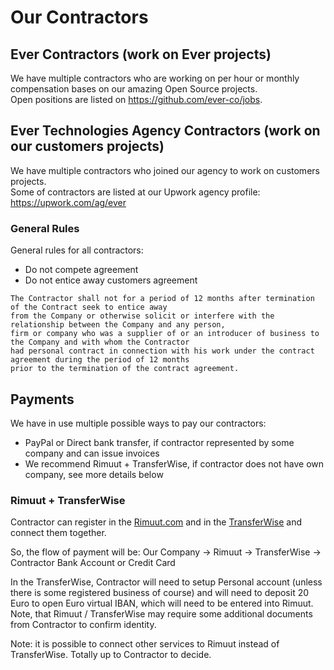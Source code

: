# Our Contractors

## Ever Contractors (work on Ever projects)

We have multiple contractors who are working on per hour or monthly compensation bases on our amazing Open Source projects.  
Open positions are listed on https://github.com/ever-co/jobs.

## Ever Technologies Agency Contractors (work on our customers projects)

We have multiple contractors who joined our agency to work on customers projects.  
Some of contractors are listed at our Upwork agency profile: https://upwork.com/ag/ever

### General Rules

General rules for all contractors:
- Do not compete agreement
- Do not entice away customers agreement

```
The Contractor shall not for a period of 12 months after termination of the Contract seek to entice away
from the Company or otherwise solicit or interfere with the relationship between the Company and any person, 
firm or company who was a supplier of or an introducer of business to the Company and with whom the Contractor
had personal contract in connection with his work under the contract agreement during the period of 12 months 
prior to the termination of the contract agreement.
```

## Payments

We have in use multiple possible ways to pay our contractors:
- PayPal or Direct bank transfer, if contractor represented by some company and can issue invoices
- We recommend Rimuut + TransferWise, if contractor does not have own company, see more details below

### Rimuut + TransferWise

Contractor can register in the [Rimuut.com](https://rimuut.com) and in the [TransferWise](https://transferwise.com) and connect them together.

So, the flow of payment will be: 
Our Company -> Rimuut -> TransferWise -> Contractor Bank Account or Credit Card

In the TransferWise, Contractor will need to setup Personal account (unless there is some registered business of course) and will need to deposit 20 Euro to open Euro virtual IBAN, which will need to be entered into Rimuut. Note, that Rimuut / TransferWise may require some additional documents from Contractor to confirm identity.

Note: it is possible to connect other services to Rimuut instead of TransferWise. Totally up to Contractor to decide.
